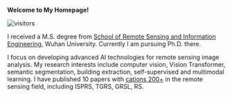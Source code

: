 **Welcome to My Homepage!** 

![visitors](https://visitor-badge.glitch.me/badge?page_id=wanglibo1995.github.io)

I received a M.S. degree from [School of Remote Sensing and Information Engineering](https://rsgis.whu.edu.cn/), Wuhan University. Currently I am pursuing Ph.D. there. 

I focus on developing advanced AI technologies for remote sensing image analysis. My research interests include computer vision, Vision Transformer, semantic segmentation, building extraction, self-supervised and multimodal learning. I have published 10 papers with [cations 200+](https://scholar.google.com/citations?user=ywBbW7AAAAAJ) in the remote sensing field, including ISPRS, TGRS, GRSL, RS. 
